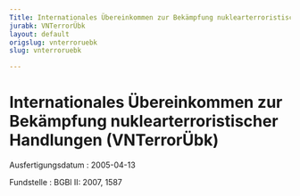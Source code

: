 ```yaml
---
Title: Internationales Übereinkommen zur Bekämpfung nuklearterroristischer Handlungen
jurabk: VNTerrorÜbk
layout: default
origslug: vnterroruebk
slug: vnterroruebk

---
```


# Internationales Übereinkommen zur Bekämpfung nuklearterroristischer Handlungen (VNTerrorÜbk)

Ausfertigungsdatum
:   2005-04-13

Fundstelle
:   BGBl II: 2007, 1587


